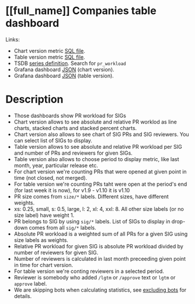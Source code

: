 <h1 id="kubernetes-dashboard">[[full_name]] Companies table dashboard</h1>
<p>Links:</p>
<ul>
<li>Chart version metric <a href="https://github.com/cncf/devstats/blob/master/metrics/kubernetes/pr_workload.sql" target="_blank">SQL file</a>.</li>
<li>Table version metric <a href="https://github.com/cncf/devstats/blob/master/metrics/kubernetes/pr_workload_table.sql" target="_blank">SQL file</a>.</li>
<li>TSDB <a href="https://github.com/cncf/devstats/blob/master/metrics/kubernetes/metrics.yaml" target="_blank">series definition</a>. Search for <code>pr_workload</code></li>
<li>Grafana dashboard <a href="https://github.com/cncf/devstats/blob/master/grafana/dashboards/kubernetes/pr-workload-per-sig-chart.json" target="_blank">JSON</a> (chart version).</li>
<li>Grafana dashboard <a href="https://github.com/cncf/devstats/blob/master/grafana/dashboards/kubernetes/pr-workload-per-sig-table.json" target="_blank">JSON</a> (table version).</li>
</ul>
<h1 id="description">Description</h1>
<ul>
<li>Those dashboards show PR workload for SIGs</li>
<li>Chart version allows to see absolute and relative PR worklod as line charts, stacked charts and stacked percent charts.</li>
<li>Chart version also allows to see chart of SIG PRs and SIG reviewers. You can select list of SIGs to display.</li>
<li>Table version allows to see absolute and relative PR workload per SIG and number of PRs and reviewers for given SIGs.</li>
<li>Table version also allows to choose period to display metric, like last month, year, particular release etc.</li>
<li>For chart version we're counting PRs that were opened at given point in time (not closed, not merged).</li>
<li>For table version we're counting PRs taht were open at the period's end (for last week it is now), for v1.9 - v1.10 it is v1.10</li>
<li>PR size comes from <code>size/*</code> labels. Different sizes, have different weights.</li>
<li>xs: 0.25, small, s: 0.5, large, l: 2, xl: 4, xxl: 8. All other size labels (or no size label) have weight 1.</li>
<li>PR belongs to SIG by using <code>sig/*</code> labels. List of SIGs to display in drop-down comes from all <code>sig/*</code> labels.</li>
<li>Absolute PR workload is a weighted sum of all PRs for a given SIG using size labels as weights.</li>
<li>Relative PR workload for given SIG is absolute PR workload divided by number of reviewers for given SIG.</li>
<li>Number of reviewers is calculated in last month preceeding given point in time for chart version.</li>
<li>For table version we're conting reviewers in a selected period.</li>
<li>Reviewer is somebody who added <code>/lgtm</code> or <code>/approve</code> text or <code>lgtm</code> or <code>approve</code> label.</li>
<li>We are skipping bots when calculating statistics, see <a href="https://github.com/cncf/devstats/blob/master/docs/excluding_bots.md" target="_blank">excluding bots</a> for details.</li>
</ul>

